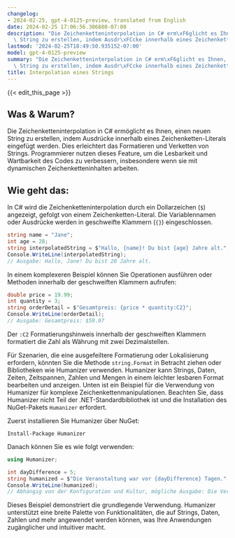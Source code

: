 ```yaml
---
changelog:
- 2024-02-25, gpt-4-0125-preview, translated from English
date: 2024-02-25 17:06:56.306880-07:00
description: "Die Zeichenketteninterpolation in C# erm\xF6glicht es Ihnen, einen neuen\
  \ String zu erstellen, indem Ausdr\xFCcke innerhalb eines Zeichenketten-Literals\u2026"
lastmod: '2024-02-25T18:49:50.935152-07:00'
model: gpt-4-0125-preview
summary: "Die Zeichenketteninterpolation in C# erm\xF6glicht es Ihnen, einen neuen\
  \ String zu erstellen, indem Ausdr\xFCcke innerhalb eines Zeichenketten-Literals\u2026"
title: Interpolation eines Strings
---
```


{{< edit_this_page >}}

## Was & Warum?
Die Zeichenketteninterpolation in C# ermöglicht es Ihnen, einen neuen String zu erstellen, indem Ausdrücke innerhalb eines Zeichenketten-Literals eingefügt werden. Dies erleichtert das Formatieren und Verketten von Strings. Programmierer nutzen dieses Feature, um die Lesbarkeit und Wartbarkeit des Codes zu verbessern, insbesondere wenn sie mit dynamischen Zeichenketteninhalten arbeiten.

## Wie geht das:
In C# wird die Zeichenketteninterpolation durch ein Dollarzeichen (`$`) angezeigt, gefolgt von einem Zeichenketten-Literal. Die Variablennamen oder Ausdrücke werden in geschweifte Klammern (`{}`) eingeschlossen.

```csharp
string name = "Jane";
int age = 28;
string interpolatedString = $"Hallo, {name}! Du bist {age} Jahre alt.";
Console.WriteLine(interpolatedString);
// Ausgabe: Hallo, Jane! Du bist 28 Jahre alt.
```

In einem komplexeren Beispiel können Sie Operationen ausführen oder Methoden innerhalb der geschweiften Klammern aufrufen:

```csharp
double price = 19.99;
int quantity = 3;
string orderDetail = $"Gesamtpreis: {price * quantity:C2}";
Console.WriteLine(orderDetail);
// Ausgabe: Gesamtpreis: $59.97
```
Der `:C2` Formatierungshinweis innerhalb der geschweiften Klammern formatiert die Zahl als Währung mit zwei Dezimalstellen.

Für Szenarien, die eine ausgefeiltere Formatierung oder Lokalisierung erfordern, könnten Sie die Methode `string.Format` in Betracht ziehen oder Bibliotheken wie Humanizer verwenden. Humanizer kann Strings, Daten, Zeiten, Zeitspannen, Zahlen und Mengen in einem leichter lesbaren Format bearbeiten und anzeigen. Unten ist ein Beispiel für die Verwendung von Humanizer für komplexe Zeichenkettenmanipulationen. Beachten Sie, dass Humanizer nicht Teil der .NET-Standardbibliothek ist und die Installation des NuGet-Pakets `Humanizer` erfordert.

Zuerst installieren Sie Humanizer über NuGet:

```
Install-Package Humanizer
```

Danach können Sie es wie folgt verwenden:

```csharp
using Humanizer;

int dayDifference = 5;
string humanized = $"Die Veranstaltung war vor {dayDifference} Tagen.".Humanize();
Console.WriteLine(humanized);
// Abhängig von der Konfiguration und Kultur, mögliche Ausgabe: Die Veranstaltung war vor 5 Tagen.
```

Dieses Beispiel demonstriert die grundlegende Verwendung. Humanizer unterstützt eine breite Palette von Funktionalitäten, die auf Strings, Daten, Zahlen und mehr angewendet werden können, was Ihre Anwendungen zugänglicher und intuitiver macht.
